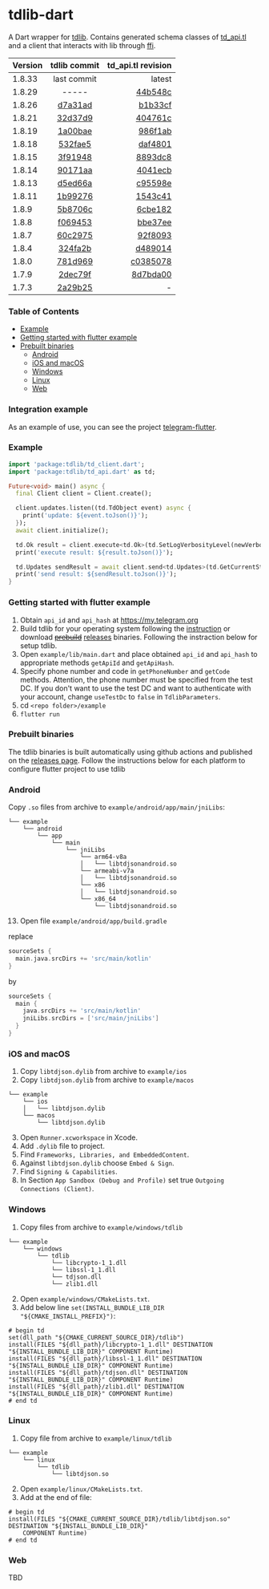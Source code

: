 # tdlib-dart

A Dart wrapper for [tdlib](https://github.com/tdlib/td). Contains generated schema classes of [td_api.tl](https://github.com/tdlib/td/blob/master/td/generate/scheme/td_api.tl) and a client that interacts with lib through [ffi](https://dart.dev/guides/libraries/c-interop). 

| Version |                         tdlib commit                          |                                                                 td_api.tl revision |
|---------|:-------------------------------------------------------------:|-----------------------------------------------------------------------------------:|
| 1.8.33  |                          last commit                          |   latest |
| 1.8.29  |                          -----                         |   [44b548c](https://github.com/tdlib/td/blob/44b548c/td/generate/scheme/td_api.tl) |
| 1.8.26  | [d7a31ad](https://github.com/ivk1800/tdlib-dart/tree/d7a31ad) |   [b1b33cf](https://github.com/tdlib/td/blob/b1b33cf/td/generate/scheme/td_api.tl) |
| 1.8.21  | [32d37d9](https://github.com/ivk1800/tdlib-dart/tree/32d37d9) |   [404761c](https://github.com/tdlib/td/blob/404761c/td/generate/scheme/td_api.tl) |
| 1.8.19  | [1a00bae](https://github.com/ivk1800/tdlib-dart/tree/1a00bae) |   [986f1ab](https://github.com/tdlib/td/blob/986f1ab/td/generate/scheme/td_api.tl) |
| 1.8.18  | [532fae5](https://github.com/ivk1800/tdlib-dart/tree/532fae5) |   [daf4801](https://github.com/tdlib/td/blob/daf4801/td/generate/scheme/td_api.tl) |
| 1.8.15  | [3f91948](https://github.com/ivk1800/tdlib-dart/tree/3f91948) |   [8893dc8](https://github.com/tdlib/td/blob/8893dc8/td/generate/scheme/td_api.tl) |
| 1.8.14  | [90171aa](https://github.com/ivk1800/tdlib-dart/tree/90171aa) |   [4041ecb](https://github.com/tdlib/td/blob/4041ecb/td/generate/scheme/td_api.tl) |
| 1.8.13  | [d5ed66a](https://github.com/ivk1800/tdlib-dart/tree/d5ed66a) |   [c95598e](https://github.com/tdlib/td/blob/c95598e/td/generate/scheme/td_api.tl) |
| 1.8.11  | [1b99276](https://github.com/ivk1800/tdlib-dart/tree/1b99276) |   [1543c41](https://github.com/tdlib/td/blob/1543c41/td/generate/scheme/td_api.tl) |
| 1.8.9   | [5b8706c](https://github.com/ivk1800/tdlib-dart/tree/5b8706c) |   [6cbe182](https://github.com/tdlib/td/blob/6cbe182/td/generate/scheme/td_api.tl) |
| 1.8.8   | [f069453](https://github.com/ivk1800/tdlib-dart/tree/f069453) |   [bbe37ee](https://github.com/tdlib/td/blob/bbe37ee/td/generate/scheme/td_api.tl) |
| 1.8.7   | [60c2975](https://github.com/ivk1800/tdlib-dart/tree/60c2975) |   [92f8093](https://github.com/tdlib/td/blob/92f8093/td/generate/scheme/td_api.tl) |
| 1.8.4   | [324fa2b](https://github.com/ivk1800/tdlib-dart/tree/324fa2b) |   [d489014](https://github.com/tdlib/td/blob/d489014/td/generate/scheme/td_api.tl) |
| 1.8.0   | [781d969](https://github.com/ivk1800/tdlib-dart/tree/781d969) | [c0385078](https://github.com/tdlib/td/blob/c0385078/td/generate/scheme/td_api.tl) |
| 1.7.9   | [2dec79f](https://github.com/ivk1800/tdlib-dart/tree/2dec79f) | [8d7bda00](https://github.com/tdlib/td/blob/8d7bda00/td/generate/scheme/td_api.tl) |
| 1.7.3   | [2a29b25](https://github.com/ivk1800/tdlib-dart/tree/2a29b25) |                                                                                  - |

### Table of Contents

- [Example](#example)
- [Getting started with flutter example](#getting-started-with-flutter-example)
- [Prebuilt binaries](#prebuilt-binaries)
  - [Android](#android)
  - [iOS and macOS](#ios-and-macos)
  - [Windows](#windows)
  - [Linux](#linux)
  - [Web](#web)

### Integration example
As an example of use, you can see the project [telegram-flutter](https://github.com/ivk1800/telegram-flutter).

### Example
```dart
import 'package:tdlib/td_client.dart';
import 'package:tdlib/td_api.dart' as td;

Future<void> main() async {
  final Client client = Client.create();

  client.updates.listen((td.TdObject event) async {
    print('update: ${event.toJson()}');
  });
  await client.initialize();

  td.Ok result = client.execute<td.Ok>(td.SetLogVerbosityLevel(newVerbosityLevel: 0));
  print('execute result: ${result.toJson()}');

  td.Updates sendResult = await client.send<td.Updates>(td.GetCurrentState());
  print('send result: ${sendResult.toJson()}');
}
```

### Getting started with flutter example
1. Obtain `api_id` and `api_hash` at https://my.telegram.org
2. Build tdlib for your operating system following the [instruction](https://github.com/tdlib/td#building) or download ~~[prebuild](https://github.com/ivk1800/td-json-client-prebuilt/releases)~~ 
[releases]()
 binaries. Following the instraction below for setup tdlib.
3. Open `example/lib/main.dart` and place obtained `api_id` and `api_hash` to appropriate methods `getApiId` and `getApiHash`.
4. Specify phone number and code in `getPhoneNumber` and `getCode` methods. Attention, the phone number must be specified from the test DC. If you don't want to use the test DC and want to authenticate with your account, change `useTestDc` to `false` in `TdlibParameters`.
5. cd `<repo folder>/example`
6. `flutter run`

### Prebuilt binaries
The tdlib binaries is built automatically using github actions and published on the [releases page](https://github.com/ivk1800/td-json-client-prebuilt/releases/). Follow the instructions below for each platform to configure flutter project to use tdlib

### Android
Copy `.so` files from archive to `example/android/app/main/jniLibs`:
```
└── example 
    └── android 
        └── app 
            └── main 
                └── jniLibs 
                    └── arm64-v8a
                    │   └── libtdjsonandroid.so
                    └── armeabi-v7a
                    │   └── libtdjsonandroid.so
                    └── x86
                    │   └── libtdjsonandroid.so
                    └── x86_64
                        └── libtdjsonandroid.so
```
13. Open file `example/android/app/build.gradle`

replace
```groovy
sourceSets {
  main.java.srcDirs += 'src/main/kotlin'
}
```
by 
```groovy
sourceSets {
  main {
    java.srcDirs += 'src/main/kotlin'
    jniLibs.srcDirs = ['src/main/jniLibs']
  }
}
```

### iOS and macOS
1. Copy `libtdjson.dylib` from archive to `example/ios`
2. Copy `libtdjson.dylib` from archive to `example/macos`
```
└── example 
    └── ios 
    │   └── libtdjson.dylib
    └── macos
        └── libtdjson.dylib
```
3. Open `Runner.xcworkspace` in Xcode.
4. Add `.dylib` file to project.
5. Find `Frameworks, Libraries, and EmbeddedContent`.
6. Against `libtdjson.dylib` choose `Embed & Sign`.
7. Find `Signing & Capabilities`.
8. In Section `App Sandbox (Debug and Profile)` set true `Outgoing Connections (Client)`.

### Windows
1. Copy files from archive to `example/windows/tdlib`
```
└── example 
    └── windows 
        └── tdlib 
            └── libcrypto-1_1.dll
            └── libssl-1_1.dll
            └── tdjson.dll
            └── zlib1.dll
```
2. Open `example/windows/CMakeLists.txt`.
3. Add below line `set(INSTALL_BUNDLE_LIB_DIR "${CMAKE_INSTALL_PREFIX}")`:
```
# begin td
set(dll_path "${CMAKE_CURRENT_SOURCE_DIR}/tdlib")
install(FILES "${dll_path}/libcrypto-1_1.dll" DESTINATION "${INSTALL_BUNDLE_LIB_DIR}" COMPONENT Runtime)
install(FILES "${dll_path}/libssl-1_1.dll" DESTINATION "${INSTALL_BUNDLE_LIB_DIR}" COMPONENT Runtime)
install(FILES "${dll_path}/tdjson.dll" DESTINATION "${INSTALL_BUNDLE_LIB_DIR}" COMPONENT Runtime)
install(FILES "${dll_path}/zlib1.dll" DESTINATION "${INSTALL_BUNDLE_LIB_DIR}" COMPONENT Runtime)
# end td
```

### Linux
1. Copy file from archive to `example/linux/tdlib`
```
└── example 
    └── linux 
        └── tdlib 
            └── libtdjson.so
```
2. Open `example/linux/CMakeLists.txt`.
3. Add at the end of file:
```
# begin td
install(FILES "${CMAKE_CURRENT_SOURCE_DIR}/tdlib/libtdjson.so" DESTINATION "${INSTALL_BUNDLE_LIB_DIR}"
    COMPONENT Runtime)
# end td
```

### Web
TBD
